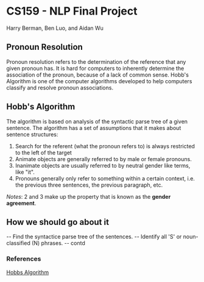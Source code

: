 # CS159 - NLP Final Project
Harry Berman, Ben Luo, and Aidan Wu

## Pronoun Resolution 
Pronoun resolution refers to the determination of the reference that any given pronoun has. It is hard for computers to inherently determine the association of the pronoun, because of a lack of common sense.
Hobb's Algorithm is one of the computer algorithms developed to help computers classify and resolve pronoun associations.

## Hobb's Algorithm
The algorithm is based on analysis of the syntactic parse tree of a given sentence.
The algorithm has a set of assumptions that it makes about sentence structures:
1. Search for the referent (what the pronoun refers to) is always restricted to the left of the target
2. Animate objects are generally referred to by male or female pronouns.
3. Inanimate objects are usually referred to by neutral gender like terms, like "it".
4. Pronouns generally only refer to something within a certain context, i.e. the previous three sentences, the previous paragraph, etc.

*Notes*: 2 and 3 make up the property that is known as the **gender agreement**.

## How we should go about it
-- Find the syntactice parse tree of the sentences.
-- Identify all 'S' or noun-classified (N) phrases.
-- contd

### References
[Hobbs Algorithm](https://medium.com/analytics-vidhya/hobbs-algorithm-pronoun-resolution-7620aa1af538)